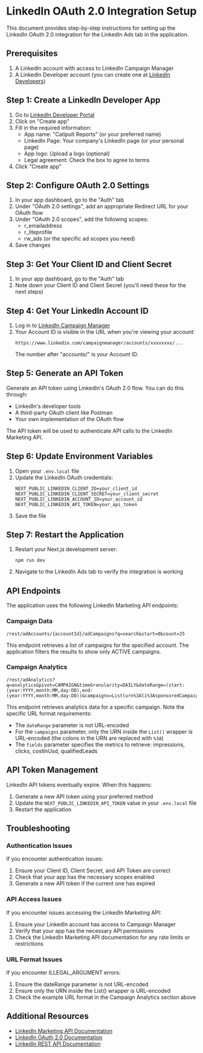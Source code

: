 # LinkedIn OAuth 2.0 Integration Setup

This document provides step-by-step instructions for setting up the LinkedIn OAuth 2.0 integration for the LinkedIn Ads tab in the application.

## Prerequisites

1. A LinkedIn account with access to LinkedIn Campaign Manager
2. A LinkedIn Developer account (you can create one at [LinkedIn Developers](https://www.linkedin.com/developers/))

## Step 1: Create a LinkedIn Developer App

1. Go to [LinkedIn Developer Portal](https://www.linkedin.com/developers/apps)
2. Click on "Create app"
3. Fill in the required information:
   - App name: "Catipult Reports" (or your preferred name)
   - LinkedIn Page: Your company's LinkedIn page (or your personal page)
   - App logo: Upload a logo (optional)
   - Legal agreement: Check the box to agree to terms
4. Click "Create app"

## Step 2: Configure OAuth 2.0 Settings

1. In your app dashboard, go to the "Auth" tab
2. Under "OAuth 2.0 settings", add an appropriate Redirect URL for your OAuth flow
3. Under "OAuth 2.0 scopes", add the following scopes:
   - r_emailaddress
   - r_liteprofile
   - rw_ads (or the specific ad scopes you need)
4. Save changes

## Step 3: Get Your Client ID and Client Secret

1. In your app dashboard, go to the "Auth" tab
2. Note down your Client ID and Client Secret (you'll need these for the next steps)

## Step 4: Get Your LinkedIn Account ID

1. Log in to [LinkedIn Campaign Manager](https://www.linkedin.com/campaignmanager/)
2. Your Account ID is visible in the URL when you're viewing your account:
   ```
   https://www.linkedin.com/campaignmanager/accounts/xxxxxxxx/...
   ```
   The number after "accounts/" is your Account ID.

## Step 5: Generate an API Token

Generate an API token using LinkedIn's OAuth 2.0 flow. You can do this through:
- LinkedIn's developer tools
- A third-party OAuth client like Postman
- Your own implementation of the OAuth flow

The API token will be used to authenticate API calls to the LinkedIn Marketing API.

## Step 6: Update Environment Variables

1. Open your `.env.local` file
2. Update the LinkedIn OAuth credentials:
   ```
   NEXT_PUBLIC_LINKEDIN_CLIENT_ID=your_client_id
   NEXT_PUBLIC_LINKEDIN_CLIENT_SECRET=your_client_secret
   NEXT_PUBLIC_LINKEDIN_ACCOUNT_ID=your_account_id
   NEXT_PUBLIC_LINKEDIN_API_TOKEN=your_api_token
   ```
3. Save the file

## Step 7: Restart the Application

1. Restart your Next.js development server:
   ```
   npm run dev
   ```
2. Navigate to the LinkedIn Ads tab to verify the integration is working

## API Endpoints

The application uses the following LinkedIn Marketing API endpoints:

### Campaign Data

```
/rest/adAccounts/{accountId}/adCampaigns?q=search&start=0&count=25
```

This endpoint retrieves a list of campaigns for the specified account. The application filters the results to show only ACTIVE campaigns.

### Campaign Analytics

```
/rest/adAnalytics?q=analytics&pivot=CAMPAIGN&timeGranularity=DAILY&dateRange=(start:(year:YYYY,month:MM,day:DD),end:(year:YYYY,month:MM,day:DD))&campaigns=List(urn%3Ali%3AsponsoredCampaign%3AXXXXXXXX)&fields=impressions,clicks,costInUsd,qualifiedLeads
```

This endpoint retrieves analytics data for a specific campaign. Note the specific URL format requirements:

- The `dateRange` parameter is not URL-encoded
- For the `campaigns` parameter, only the URN inside the `List()` wrapper is URL-encoded (the colons in the URN are replaced with `%3A`)
- The `fields` parameter specifies the metrics to retrieve: impressions, clicks, costInUsd, qualifiedLeads

## API Token Management

LinkedIn API tokens eventually expire. When this happens:
1. Generate a new API token using your preferred method
2. Update the `NEXT_PUBLIC_LINKEDIN_API_TOKEN` value in your `.env.local` file
3. Restart the application

## Troubleshooting

### Authentication Issues

If you encounter authentication issues:

1. Ensure your Client ID, Client Secret, and API Token are correct
2. Check that your app has the necessary scopes enabled
3. Generate a new API token if the current one has expired

### API Access Issues

If you encounter issues accessing the LinkedIn Marketing API:

1. Ensure your LinkedIn account has access to Campaign Manager
2. Verify that your app has the necessary API permissions
3. Check the LinkedIn Marketing API documentation for any rate limits or restrictions

### URL Format Issues

If you encounter ILLEGAL_ARGUMENT errors:

1. Ensure the dateRange parameter is not URL-encoded
2. Ensure only the URN inside the List() wrapper is URL-encoded
3. Check the example URL format in the Campaign Analytics section above

## Additional Resources

- [LinkedIn Marketing API Documentation](https://learn.microsoft.com/en-us/linkedin/marketing/)
- [LinkedIn OAuth 2.0 Documentation](https://learn.microsoft.com/en-us/linkedin/shared/authentication/authorization-code-flow)
- [LinkedIn REST API Documentation](https://learn.microsoft.com/en-us/linkedin/rest/)
